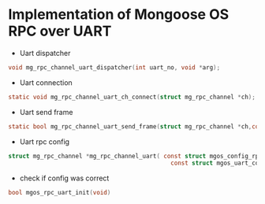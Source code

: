 # Implementation of Mongoose OS RPC over UART
- Uart dispatcher
```C
void mg_rpc_channel_uart_dispatcher(int uart_no, void *arg);
```
- Uart connection
```C
static void mg_rpc_channel_uart_ch_connect(struct mg_rpc_channel *ch);
```
- Uart send frame
```C
static bool mg_rpc_channel_uart_send_frame(struct mg_rpc_channel *ch,const struct mg_str f);
```
- Uart rpc config
```C
struct mg_rpc_channel *mg_rpc_channel_uart( const struct mgos_config_rpc_uart *ccfg,
                                              const struct mgos_uart_config *ucfg); 
```
- check if config was correct
```C
bool mgos_rpc_uart_init(void)
```
